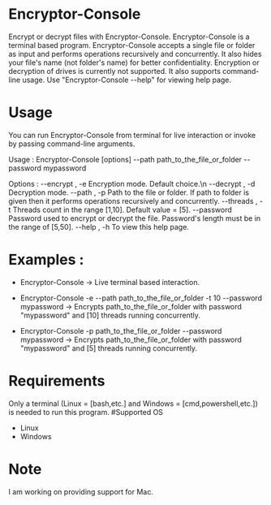 # Encryptor-Console
Encrypt or decrypt files with Encryptor-Console. Encryptor-Console is a terminal based program.
Encryptor-Console accepts a single file or folder as input and performs operations recursively and concurrently.
It also hides your file's name (not folder's name) for better confidentiality.
Encryption or decryption of drives is currently not supported.
It also supports command-line usage. Use "Encryptor-Console --help" for viewing help page.
# Usage
You can run Encryptor-Console from terminal for live interaction or invoke by passing command-line arguments.

Usage :
Encryptor-Console [options] --path path_to_the_file_or_folder --password mypassword
                                               
Options :
--encrypt , -e   Encryption mode. Default choice.\n
--decrypt , -d   Decryption mode.
--path , -p      Path to the file or folder. If path to folder is given then it performs operations recursively and concurrently.
--threads , -t   Threads count in the range [1,10]. Default value = [5].
--password       Password used to encrypt or decrypt the file. Password's length must be in the range of [5,50].
--help , -h      To view this help page.
# Examples :
* Encryptor-Console                                                                       -> Live terminal based interaction.
* Encryptor-Console -e --path path_to_the_file_or_folder -t 10 --password mypassword      -> Encrypts path_to_the_file_or_folder with password "mypassword" and [10] threads running concurrently.
                                               
* Encryptor-Console -p path_to_the_file_or_folder --password mypassword                   -> Encrypts path_to_the_file_or_folder with password "mypassword" and [5] threads running concurrently.
# Requirements
Only a terminal (Linux = [bash,etc.] and Windows = [cmd,powershell,etc.]) is needed to run this program.
#Supported OS
* Linux
* Windows
# Note
I am working on providing support for Mac.
